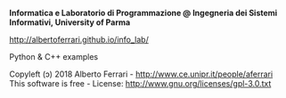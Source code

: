 **Informatica e Laboratorio di Programmazione @ Ingegneria dei Sistemi Informativi, University of Parma**

http://albertoferrari.github.io/info_lab/

Python & C++ examples

Copyleft (ɔ) 2018 Alberto Ferrari - http://www.ce.unipr.it/people/aferrari  
This software is free - License: http://www.gnu.org/licenses/gpl-3.0.txt
